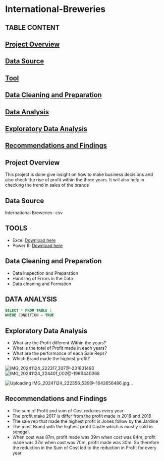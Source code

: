 # International-Breweries
## TABLE CONTENT
## [Project Overview](#project-overview)
## [Data Source](#data-source)
## [Tool](#tool)
## [Data Cleaning and Preparation](#data-cleaning-and-preparation)
## [Data Analysis](#data-analysis)
## [Exploratory Data Analysis](#exploratory-data-analysis)
## [Recommendations and Findings](#recommendations-and-findings)


## Project Overview 
This project is done give insight on how to make business decisions and also check the rise of profit within the three years. It will also help in checking the trend in sales of the brands

## Data Source 
International Breweries- csv

## TOOLS 
- Excel [Download here](https://microsoft-excel.en.softonic.com/)
- Power Bi [Download here](https://www.microsoft.com/en-us/power-platform/products/power-bi/downloads)

## Data Cleaning and Preparation 
- Data inspection and Preparation
- Handling of Errors in the Data
- Data cleaning and Formation
  
## DATA ANALYSIS 

```SQL
SELECT * FROM TABLE 1
WHERE CONDITION = TRUE
```

## Exploratory Data Analysis 

- What are the Profit different Within the years?
- What is the total of Profit made in each years?
- What are the performance of each Sale Reps?
- Which Brand made the highest profit?

![IMG_20241124_222317_307@-231831490](https://github.com/user-attachments/assets/ccfe1402-4b9c-4e67-9646-c743268ef8d5)
![IMG_20241124_224401_002@-1986440368](https://github.com/user-attachments/assets/79c9411c-0fd3-45dd-b072-ae8e049b5244)

![Uploading IMG_20241124_222356_539@-1642656486.jpg…]()


## Recommendations and Findings 
- The sum of Profit and sum of Cost reduces every year
- The profit make 2017 is differ from the profit made in 2018 and 2019
- The sale rep that made the highest profit is Jones follow by the Jardine
- The most Brand with the highest profit Castle which is mostly sold in senegal.
- When cost was 87m, profit made was 39m
  when cost was 84m, profit made was 37m
  when cost was 70m, profit made was 30m. So therefore the reduction in the Sum of Cost led to the reduction in Profit for every year 

